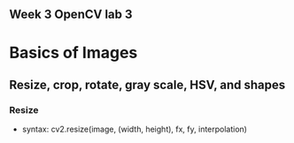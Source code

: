 ## Week 3 OpenCV lab 3

# Basics of Images 
## Resize, crop, rotate, gray scale, HSV, and shapes

### Resize
- syntax: cv2.resize(image, (width, height), fx, fy, interpolation)
